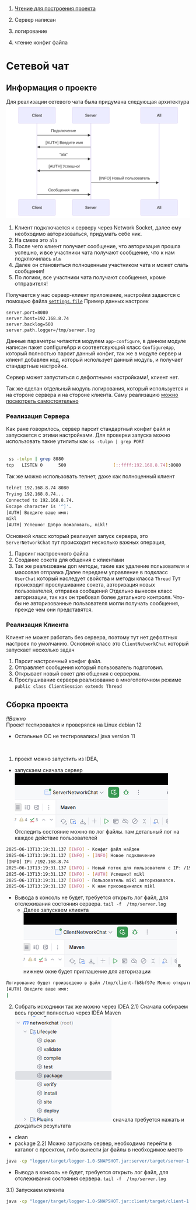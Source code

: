 1) [Чтение для построения проекта](https://www.baeldung.com/maven-multi-module)

1) Сервер написан
2) логирование
3) чтение конфиг файла


# Сетевой чат

## Информация о проекте

Для реализации сетевого чата была придумана следующая архитектура
![img1](./scheme.png)
1) Клиент подключается к серверу через Network Socket, далее ему необходимо авторизоваться, придумать себе ник.
2) На смехе это `ala`
3) После чего клиент получает сообщение, что авторизация прошла успешно, и все участники чата получают сообщение, что к нам подключилась `ala`
4) Далее он становиться полноценным участником чата и может слать сообщения!
5) По логики, все участники чата получают сообщения, кроме отправителя!

Получается у нас сервер-клиент приложение, настройки задаются с помощью файла [`settings.file`](./settings.file)
Пример данных настроек
```editorconfig
server.port=8080
server.host=192.168.8.74
server.backlog=500
server.path.logger=/tmp/server.log
```
Данные параметры читаются модулем `app-configure`, в данном модуле написан пакет configureApp 
и соответсвующий класс `ConfigureApp`, который полностью парсит данный конфиг, так же в модуле сервер и клиент
добавлен код, который использует данный модуль, и получает стандартные настройки.

Сервер может запуститься с дефолтными настройками!, клиент нет.

Так же сделан отдельный модуль логирования, который используется и на стороне 
сервера и на стороне клиента.
Саму реализацию [можно посмотреть самостоятельно](src/main/java/ru/netology/logger/Logger.java)

### Реализация Сервера

Как ране говорилось, сервер парсит стандартный конфиг файл и запускается с этими настройками.
Для проверки запуска можно использовать такие утилиты как `ss -tulpn | grep PORT`

```bash

 ss -tulpn | grep 8080
tcp   LISTEN 0      500                  [::ffff:192.168.8.74]:8080             *:*    users:(("java",pid=438249,fd=6))   
```
Так же можно использовать телнет, даже как полноценный клиент
```bash
telnet 192.168.8.74 8080
Trying 192.168.8.74...
Connected to 192.168.8.74.
Escape character is '^]'.
[AUTH] Введите ваше имя: 
mikl
[AUTH] Успешно! Добро пожаловать, mikl!

```
Основной класс который реализует запуск сервера, это `ServerNetworkChat` тут происходит несколько важных операция,
1) Парсинг настроечного файла
2) Создание сокета для общения с клиентами
3) Так же реализованы доп методы, такие как удаление пользователя и массовая отправка
Далее передаем управление в подкласс `UserChat` который наследует свойства и методы класса `Thread`
Тут происходит прослушивание сокета, авторизация новых пользователей, отправка сообщений
Отдельно вынесен класс авторизации, так как он требовал более детального контроля. Что-бы не авторизованные пользователя могли получать сообщения, прежде чем
они представятся.

### Реализация Клиента

Клиент не может работать без сервера, поэтому тут нет дефолтных настроек по умолчанию.
Основной класс это `ClientNetworkChat` который запускает несколько задач
1) Парсит настроечный конфиг файл.
2) Отправляет сообщения который пользователь подготовил.
3) Открывает новый сокет для общения с сервером.
4) Прослушивание сервера реализованно в многопоточном режиме `public class ClientSession extends Thread`


## Сборка проекта

*!!Важно*
<br>
Проект тестировался и проверялся на Linux debian 12 
* Остальные ОС не тестировались!
java version 11
</br>

1) проект можно запустить из IDEA,
  - запускаем сначала сервер
![img.png](img.png)
Отследить состояние можно по лог файлы. там детальный лог на каждое действие пользователей
```bash
2025-06-13T13:19:31.137 [INFO] - Конфиг файл найден
2025-06-13T13:19:31.137 [INFO] - [INFO] Новое подключение
[INFO] IP: /192.168.8.74
2025-06-13T13:19:31.137 [INFO] - Новый поток для пользователя с IP: /192.168.8.74
2025-06-13T13:19:31.137 [INFO] - [AUTH] Успешно! mikl
2025-06-13T13:19:31.137 [INFO] - Пользователь mikl авторизовался.
2025-06-13T13:19:31.137 [INFO] - К нам присоединился mikl
```
* Вывода в консоль не будет, требуется открыть лог файл, для отслеживания состояния сервера. `tail -f  /tmp/server.log`
  - Далее запускаем клиента
![img_1.png](img_1.png)
 в нижнем окне будет приглашение для авторизации
```bash
Логирование будет произведено в файл /tmp/client-fb8bf97e Можно открыть в терминале `tail -f /tmp/client-fb8bf97e` 
[AUTH] Введите ваше имя: 
| 
```
2) Собрать исходники так же можно через IDEA
2.1) Сначала собираем весь проект полностью через IDEA Maven 
![img_2.png](img_2.png)
сначала требуется нажать и дождаться результата
- clean
- package
2.2) Можно запускать сервер, необходимо перейти в каталог с проектом, либо вынести jar файлы в необходимое место
```bash
java -cp "logger/target/logger-1.0-SNAPSHOT.jar:server/target/server-1.0-SNAPSHOT.jar:app-configuration/target/app-configuration-1.0-SNAPSHOT.jar" ru.netology.ServerNetworkChat
```
* Вывода в консоль не будет, требуется открыть лог файл, для отслеживания состояния сервера. `tail -f  /tmp/server.log`

3.1) Запускаем клиента
```bash
java -cp "logger/target/logger-1.0-SNAPSHOT.jar:client/target/client-1.0-SNAPSHOT.jar:app-configuration/target/app-configuration-1.0-SNAPSHOT.jar" ru.netology.ClientNetworkChat
```